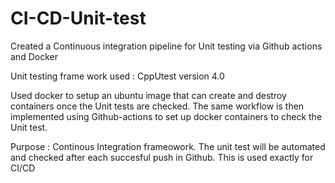 # CI-CD-Unit-test

Created a Continuous integration pipeline for Unit testing via Github actions and Docker

Unit testing frame work used : CppUtest version 4.0 

Used docker to setup an ubuntu image that can create and destroy containers once the Unit tests are checked.
The same workflow is then implemented using Github-actions to set up docker containers to check the Unit test. 

Purpose : Continous Integration frameowork. The unit test will be automated and checked after each succesful push in Github. 
This is used exactly for CI/CD

